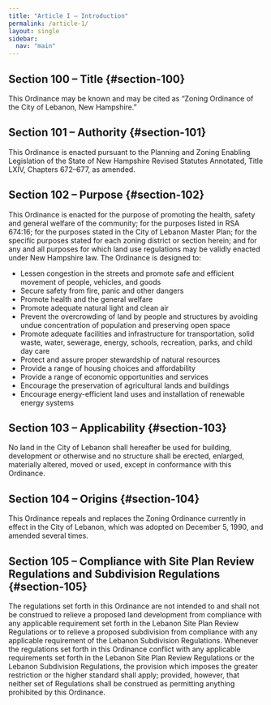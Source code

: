 ```yaml
---
title: "Article I – Introduction"
permalink: /article-1/
layout: single
sidebar:
  nav: "main"
---
```


## Section 100 – Title {#section-100}
This Ordinance may be known and may be cited as “Zoning Ordinance of the City of Lebanon, New Hampshire.”

## Section 101 – Authority {#section-101}
This Ordinance is enacted pursuant to the Planning and Zoning Enabling Legislation of the State of New Hampshire Revised Statutes Annotated, Title LXIV, Chapters 672–677, as amended.

## Section 102 – Purpose {#section-102}
This Ordinance is enacted for the purpose of promoting the health, safety and general welfare of the community; for the purposes listed in RSA 674:16; for the purposes stated in the City of Lebanon Master Plan; for the specific purposes stated for each zoning district or section herein; and for any and all purposes for which land use regulations may be validly enacted under New Hampshire law. The Ordinance is designed to:  
- Lessen congestion in the streets and promote safe and efficient movement of people, vehicles, and goods  
- Secure safety from fire, panic and other dangers  
- Promote health and the general welfare  
- Promote adequate natural light and clean air  
- Prevent the overcrowding of land by people and structures by avoiding undue concentration of population and preserving open space  
- Promote adequate facilities and infrastructure for transportation, solid waste, water, sewerage, energy, schools, recreation, parks, and child day care  
- Protect and assure proper stewardship of natural resources  
- Provide a range of housing choices and affordability  
- Provide a range of economic opportunities and services  
- Encourage the preservation of agricultural lands and buildings  
- Encourage energy-efficient land uses and installation of renewable energy systems  

## Section 103 – Applicability {#section-103}
No land in the City of Lebanon shall hereafter be used for building, development or otherwise and no structure shall be erected, enlarged, materially altered, moved or used, except in conformance with this Ordinance.

## Section 104 – Origins {#section-104}
This Ordinance repeals and replaces the Zoning Ordinance currently in effect in the City of Lebanon, which was adopted on December 5, 1990, and amended several times.

## Section 105 – Compliance with Site Plan Review Regulations and Subdivision Regulations {#section-105}
The regulations set forth in this Ordinance are not intended to and shall not be construed to relieve a proposed land development from compliance with any applicable requirement set forth in the Lebanon Site Plan Review Regulations or to relieve a proposed subdivision from compliance with any applicable requirement of the Lebanon Subdivision Regulations. Whenever the regulations set forth in this Ordinance conflict with any applicable requirements set forth in the Lebanon Site Plan Review Regulations or the Lebanon Subdivision Regulations, the provision which imposes the greater restriction or the higher standard shall apply; provided, however, that neither set of Regulations shall be construed as permitting anything prohibited by this Ordinance.
